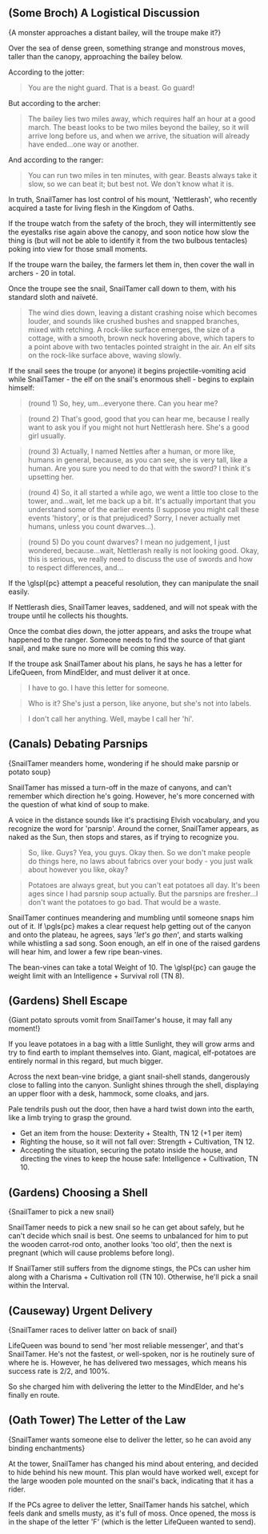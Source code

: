 (Some Broch) A Logistical Discussion
-----
{A monster approaches a distant bailey, will the troupe make it?}

Over the sea of dense green, something strange and monstrous moves, taller than the canopy, approaching the bailey below.

According to the jotter:

> You are the night guard.  That is a beast.  Go guard!

But according to the archer:

> The bailey lies two miles away, which requires half an hour at a good march.  The beast looks to be two miles beyond the bailey, so it will arrive long before us, and when we arrive, the situation will already have ended...one way or another.

And according to the ranger:

> You can run two miles in ten minutes, with gear.  Beasts always take it slow, so we can beat it; but best not.  We don't know what it is.

In truth, SnailTamer has lost control of his mount, 'Nettlerash', who recently acquired a taste for living flesh in the Kingdom of Oaths.

If the troupe watch from the safety of the broch,
they will intermittently see the eyestalks rise again above the canopy, and soon notice how slow the thing is (but will not be able to identify it from the two bulbous tentacles) poking into view for those small moments.

If the troupe warn the bailey,
the farmers let them in, then cover the wall in archers - 20 in total.

Once the troupe see the snail,
SnailTamer call down to them, with his standard sloth and naïveté.

> The wind dies down, leaving a distant crashing noise which becomes louder, and sounds like crushed bushes and snapped branches, mixed with  retching.  A rock-like surface emerges, the size of a cottage, with a smooth, brown neck hovering above, which tapers to a point above with two tentacles pointed straight in the air.  An elf sits on the rock-like surface above, waving slowly.

If the snail sees the troupe (or anyone) it begins projectile-vomiting acid while SnailTamer - the elf on the snail's enormous shell - begins to explain himself:

> (round 1) So, hey, um...everyone there.  Can you hear me?

> (round 2) That's good, good that you can hear me, because I really want to ask you if you might not hurt Nettlerash here.  She's a good girl usually.

> (round 3) Actually, I named Nettles after a human, or more like, humans in general, because, as you can see, she is very tall, like a human.  Are you sure you need to do that with the sword?  I think it's upsetting her.

> (round 4) So, it all started a while ago, we went a little too close to the tower, and...wait, let me back up a bit.  It's actually important that you understand some of the earlier events (I suppose you might call these events 'history', or is that prejudiced?  Sorry, I never actually met humans, unless you count dwarves...).

> (round 5) Do you count dwarves?  I mean no judgement, I just wondered, because...wait, Nettlerash really is not looking good.  Okay, this is serious, we really need to discuss the use of swords and how to respect differences, and...

If the \glspl{pc} attempt a peaceful resolution,
they can manipulate the snail easily.

If Nettlerash dies,
SnailTamer leaves, saddened, and will not speak with the troupe until he collects his thoughts.

Once the combat dies down,
the jotter appears, and asks the troupe what happened to the ranger.
Someone needs to find the source of that giant snail, and make sure no more will be coming this way.

If the troupe ask SnailTamer about his plans,
he says he has a letter for LifeQueen, from MindElder, and must deliver it at once.

> I have to go.  I have this letter for someone.

> Who is it?  She's just a person, like anyone, but she's not into labels.

> I don't call her anything.  Well, maybe I call her 'hi'.

(Canals) Debating Parsnips
-----
{SnailTamer meanders home, wondering if he should make parsnip or potato soup}

SnailTamer has missed a turn-off in the maze of canyons, and can't remember which direction he's going.
However, he's more concerned with the question of what kind of soup to make.

>>>
A voice in the distance sounds like it's practising Elvish vocabulary, and you recognize the word for 'parsnip'.
Around the corner, SnailTamer appears, as naked as the Sun, then stops and stares, as if trying to recognize you.
>>>

> So, like.  Guys?  Yea, you guys.  Okay then.  So we don't make people do things here, no laws about fabrics over your body - you just walk about however you like, okay?

> Potatoes are always great, but you can't eat potatoes all day.  It's been ages since I had parsnip soup actually.  But the parsnips are fresher...I don't want the potatoes to go bad.  That would be a waste.

SnailTamer continues meandering and mumbling until someone snaps him out of it.
If \pgls{pc} makes a clear request help getting out of the canyon and onto the plateau, he agrees, says '*let's go then*', and starts walking while whistling a sad song.
Soon enough, an elf in one of the raised gardens will hear him, and lower a few ripe bean-vines.

The bean-vines can take a total Weight of 10.
The \glspl{pc} can gauge the weight limit with an Intelligence + Survival roll (TN 8).

(Gardens) Shell Escape
-----
{Giant potato sprouts vomit from SnailTamer's house, it may fall any moment!}

If you leave potatoes in a bag with a little Sunlight, they will grow arms and try to find earth to implant themselves into.
Giant, magical, elf-potatoes are entirely normal in this regard, but much bigger.

>>>
Across the next bean-vine bridge, a giant snail-shell stands, dangerously close to falling into the canyon.
Sunlight shines through the shell, displaying an upper floor with a desk, hammock, some cloaks, and jars.

Pale tendrils push out the door, then have a hard twist down into the earth, like a limb trying to grasp the ground.
>>>

- Get an item from the house: Dexterity + Stealth, TN 12 (+1 per item)
- Righting the house, so it will not fall over: Strength + Cultivation, TN 12.
- Accepting the situation, securing the potato inside the house, and directing the vines to keep the house safe: Intelligence + Cultivation, TN 10.


(Gardens) Choosing a Shell
-----
{SnailTamer to pick a new snail}

SnailTamer needs to pick a new snail so he can get about safely, but he can't decide which snail is best.
One seems to unbalanced for him to put the wooden carrot-rod onto, another looks 'too old', then the next is pregnant (which will cause problems before long).

If SnailTamer still suffers from the dignome stings,
the PCs can usher him along with a Charisma + Cultivation roll (TN 10).
Otherwise, he'll pick a snail within the Interval.

(Causeway) Urgent Delivery
-----
{SnailTamer races to deliver latter on back of snail}

LifeQueen was bound to send 'her most reliable messenger', and that's SnailTamer.
He's not the fastest, or well-spoken, nor is he routinely sure of where he is.
However, he has delivered two messages, which means his success rate is $2/2$, and 100\%.

So she charged him with delivering the letter to the MindElder, and he's finally en route.

(Oath Tower) The Letter of the Law
-----
{SnailTamer wants someone else to deliver the letter, so he can avoid any binding enchantments}

At the tower, SnailTamer has changed his mind about entering, and decided to hide behind his new mount.
This plan would have worked well, except for the large wooden pole mounted on the snail's back, indicating that it has a rider.

If the PCs agree to deliver the letter,
SnailTamer hands his satchel, which feels dank and smells musty, as it's full of moss.
Once opened, the moss is in the shape of the letter 'F' (which is the letter LifeQueen wanted to send).

